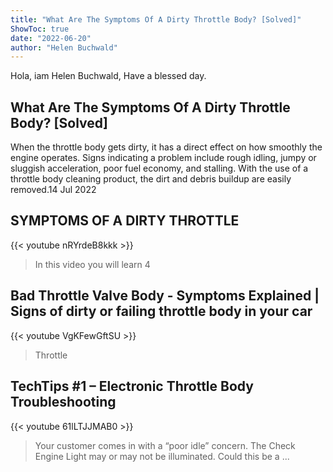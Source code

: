 ```yaml
---
title: "What Are The Symptoms Of A Dirty Throttle Body? [Solved]"
ShowToc: true 
date: "2022-06-20"
author: "Helen Buchwald" 
---
```


Hola, iam Helen Buchwald, Have a blessed day.
## What Are The Symptoms Of A Dirty Throttle Body? [Solved]
When the throttle body gets dirty, it has a direct effect on how smoothly the engine operates. Signs indicating a problem include rough idling, jumpy or sluggish acceleration, poor fuel economy, and stalling. With the use of a throttle body cleaning product, the dirt and debris buildup are easily removed.14 Jul 2022

## SYMPTOMS OF A DIRTY THROTTLE
{{< youtube nRYrdeB8kkk >}}
>In this video you will learn 4 

## Bad Throttle Valve Body - Symptoms Explained | Signs of dirty or failing throttle body in your car
{{< youtube VgKFewGftSU >}}
>Throttle

## TechTips #1 – Electronic Throttle Body Troubleshooting
{{< youtube 61lLTJJMAB0 >}}
>Your customer comes in with a “poor idle” concern. The Check Engine Light may or may not be illuminated. Could this be a ...

